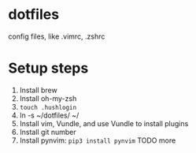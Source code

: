 # dotfiles
config files, like .vimrc, .zshrc


# Setup steps

1. Install brew
1. Install oh-my-zsh
1. `touch .hushlogin`
1. ln -s ~/dotfiles/<actual> ~/<link>
1. Install vim, Vundle, and use Vundle to install plugins
1. Install git number
1. Install pynvim: `pip3 install pynvim`
TODO more
